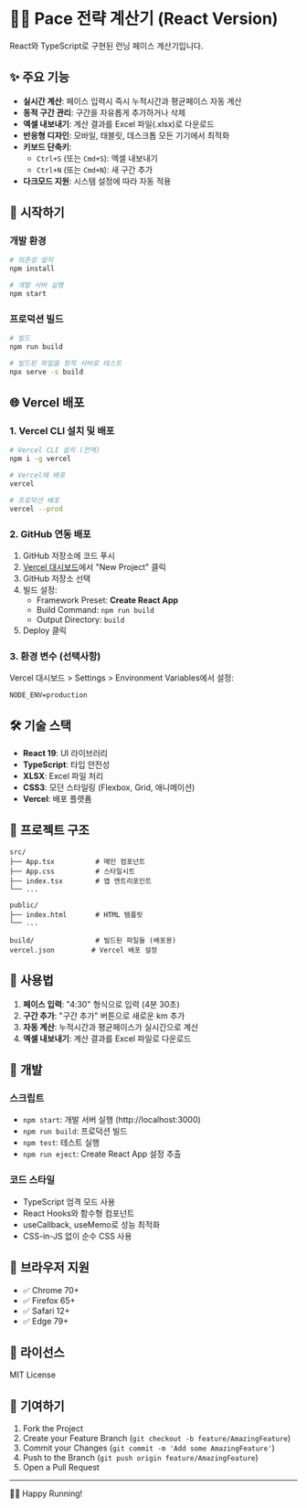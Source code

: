 # 🏃‍♂️ Pace 전략 계산기 (React Version)

React와 TypeScript로 구현된 런닝 페이스 계산기입니다.

## ✨ 주요 기능

- **실시간 계산**: 페이스 입력시 즉시 누적시간과 평균페이스 자동 계산
- **동적 구간 관리**: 구간을 자유롭게 추가하거나 삭제
- **엑셀 내보내기**: 계산 결과를 Excel 파일(.xlsx)로 다운로드
- **반응형 디자인**: 모바일, 태블릿, 데스크톱 모든 기기에서 최적화
- **키보드 단축키**: 
  - `Ctrl+S` (또는 `Cmd+S`): 엑셀 내보내기
  - `Ctrl+N` (또는 `Cmd+N`): 새 구간 추가
- **다크모드 지원**: 시스템 설정에 따라 자동 적용

## 🚀 시작하기

### 개발 환경

```bash
# 의존성 설치
npm install

# 개발 서버 실행
npm start
```

### 프로덕션 빌드

```bash
# 빌드
npm run build

# 빌드된 파일을 정적 서버로 테스트
npx serve -s build
```

## 🌐 Vercel 배포

### 1. Vercel CLI 설치 및 배포

```bash
# Vercel CLI 설치 (전역)
npm i -g vercel

# Vercel에 배포
vercel

# 프로덕션 배포
vercel --prod
```

### 2. GitHub 연동 배포

1. GitHub 저장소에 코드 푸시
2. [Vercel 대시보드](https://vercel.com/dashboard)에서 "New Project" 클릭
3. GitHub 저장소 선택
4. 빌드 설정:
   - Framework Preset: **Create React App**
   - Build Command: `npm run build`
   - Output Directory: `build`
5. Deploy 클릭

### 3. 환경 변수 (선택사항)

Vercel 대시보드 > Settings > Environment Variables에서 설정:

```
NODE_ENV=production
```

## 🛠️ 기술 스택

- **React 19**: UI 라이브러리
- **TypeScript**: 타입 안전성
- **XLSX**: Excel 파일 처리
- **CSS3**: 모던 스타일링 (Flexbox, Grid, 애니메이션)
- **Vercel**: 배포 플랫폼

## 📁 프로젝트 구조

```
src/
├── App.tsx          # 메인 컴포넌트
├── App.css          # 스타일시트
├── index.tsx        # 앱 엔트리포인트
└── ...

public/
├── index.html       # HTML 템플릿
└── ...

build/               # 빌드된 파일들 (배포용)
vercel.json         # Vercel 배포 설정
```

## 🎯 사용법

1. **페이스 입력**: "4:30" 형식으로 입력 (4분 30초)
2. **구간 추가**: "구간 추가" 버튼으로 새로운 km 추가
3. **자동 계산**: 누적시간과 평균페이스가 실시간으로 계산
4. **엑셀 내보내기**: 계산 결과를 Excel 파일로 다운로드

## 🔧 개발

### 스크립트

- `npm start`: 개발 서버 실행 (http://localhost:3000)
- `npm run build`: 프로덕션 빌드
- `npm test`: 테스트 실행
- `npm run eject`: Create React App 설정 추출

### 코드 스타일

- TypeScript 엄격 모드 사용
- React Hooks와 함수형 컴포넌트
- useCallback, useMemo로 성능 최적화
- CSS-in-JS 없이 순수 CSS 사용

## 📱 브라우저 지원

- ✅ Chrome 70+
- ✅ Firefox 65+
- ✅ Safari 12+
- ✅ Edge 79+

## 📄 라이선스

MIT License

## 🤝 기여하기

1. Fork the Project
2. Create your Feature Branch (`git checkout -b feature/AmazingFeature`)
3. Commit your Changes (`git commit -m 'Add some AmazingFeature'`)
4. Push to the Branch (`git push origin feature/AmazingFeature`)
5. Open a Pull Request

---

🏃‍♂️ Happy Running!
